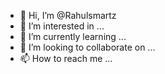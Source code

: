 - 👋 Hi, I’m @Rahulsmartz
- 👀 I’m interested in ...
- 🌱 I’m currently learning ...
- 💞️ I’m looking to collaborate on ...
- 📫 How to reach me ...

<!---
Rahulsmartz/Rahulsmartz is a ✨ special ✨ repository because its `README.md` (this file) appears on your GitHub profile.
You can click the Preview link to take a look at your changes.
--->

